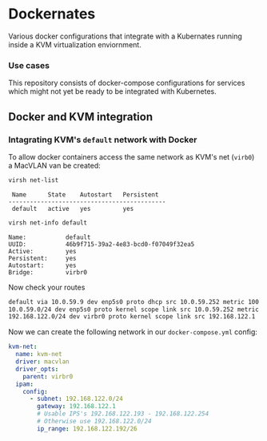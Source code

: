 # Dockernates

Various docker configurations that integrate with a Kubernates running inside a KVM virtualization enviornment.

### Use cases

This repository consists of docker-compose configurations for services which might not yet be ready to be integrated with Kubernetes.

## Docker and KVM integration

### Intagrating KVM's `default` network with Docker

To allow docker containers access the same network as KVM's net (`virb0`) a MacVLAN van be created:

```bash
virsh net-list
```

```text
 Name      State    Autostart   Persistent
--------------------------------------------
 default   active   yes         yes
```

```bash
virsh net-info default
```

```text
Name:           default
UUID:           46b9f715-39a2-4e83-bcd0-f07049f32ea5
Active:         yes
Persistent:     yes
Autostart:      yes
Bridge:         virbr0
```

Now check your routes

```bash
default via 10.0.59.9 dev enp5s0 proto dhcp src 10.0.59.252 metric 100
10.0.59.0/24 dev enp5s0 proto kernel scope link src 10.0.59.252 metric 100
192.168.122.0/24 dev virbr0 proto kernel scope link src 192.168.122.1
```

Now we can create the following network in our `docker-compose.yml` config:

```yaml
kvm-net:
  name: kvm-net
  driver: macvlan
  driver_opts:
    parent: virbr0
  ipam:
    config:
      - subnet: 192.168.122.0/24
        gateway: 192.168.122.1
        # Usable IPS's 192.168.122.193 - 192.168.122.254
        # Otherwise use 192.168.122.0/24
        ip_range: 192.168.122.192/26
```
